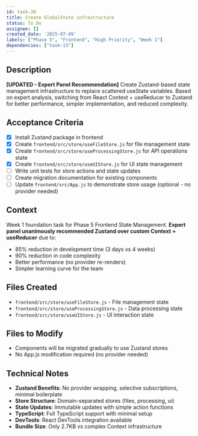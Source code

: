 ```yaml
---
id: task-20
title: Create GlobalState infrastructure
status: To Do
assignee: []
created_date: '2025-07-09'
labels: ["Phase 5", "Frontend", "High Priority", "Week 1"]
dependencies: ["task-13"]
---
```


## Description

**[UPDATED - Expert Panel Recommendation]** Create Zustand-based state management infrastructure to replace scattered useState variables. Based on expert analysis, switching from React Context + useReducer to Zustand for better performance, simpler implementation, and reduced complexity.

## Acceptance Criteria

- [x] Install Zustand package in frontend
- [x] Create `frontend/src/store/useFileStore.js` for file management state
- [x] Create `frontend/src/store/useProcessingStore.js` for API operations state  
- [x] Create `frontend/src/store/useUIStore.js` for UI state management
- [ ] Write unit tests for store actions and state updates
- [ ] Create migration documentation for existing components
- [ ] Update `frontend/src/App.js` to demonstrate store usage (optional - no provider needed)

## Context

Week 1 foundation task for Phase 5 Frontend State Management. **Expert panel unanimously recommended Zustand over custom Context + useReducer** due to:
- 85% reduction in development time (3 days vs 4 weeks)
- 90% reduction in code complexity
- Better performance (no provider re-renders)
- Simpler learning curve for the team

## Files Created

- `frontend/src/store/useFileStore.js` - File management state
- `frontend/src/store/useProcessingStore.js` - Data processing state
- `frontend/src/store/useUIStore.js` - UI interaction state

## Files to Modify

- Components will be migrated gradually to use Zustand stores
- No App.js modification required (no provider needed)

## Technical Notes

- **Zustand Benefits**: No provider wrapping, selective subscriptions, minimal boilerplate
- **Store Structure**: Domain-separated stores (files, processing, ui)
- **State Updates**: Immutable updates with simple action functions
- **TypeScript**: Full TypeScript support with minimal setup
- **DevTools**: React DevTools integration available
- **Bundle Size**: Only 2.7KB vs complex Context infrastructure